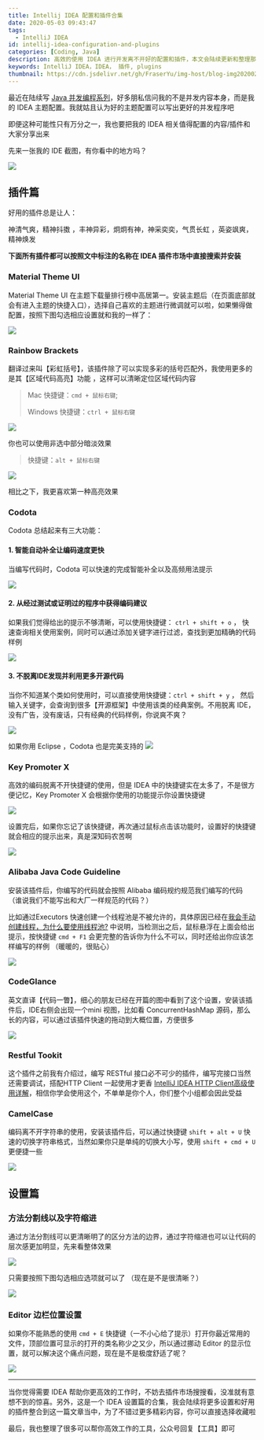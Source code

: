 ```yaml
---
title: Intellij IDEA 配置和插件合集
date: 2020-05-03 09:43:47
tags:
  - IntelliJ IDEA
id: intellij-idea-configuration-and-plugins
categories: [Coding, Java]
description: 高效的使用 IDEA 进行开发离不开好的配置和插件，本文会陆续更新和整理那些可以大大提高编码效率的配置
keywords: IntelliJ IDEA，IDEA， 插件, plugins
thumbnail: https://cdn.jsdelivr.net/gh/FraserYu/img-host/blog-img20200207104108.png
---
```


最近在陆续写 [Java 并发编程系列](https://dayarch.top/categories/Coding/Java-Concurrency/)，好多朋私信问我的不是并发内容本身，而是我的 IDEA 主题配置。我就姑且认为好的主题配置可以写出更好的并发程序吧

即便这种可能性只有万分之一，我也要把我的 IDEA 相关值得配置的内容/插件和大家分享出来


先来一张我的 IDE 截图，有你看中的地方吗？



<fancybox>![](https://cdn.jsdelivr.net/gh/FraserYu/img-host/blog-img20200429091925.png)</fancybox>



## 插件篇

好用的插件总是让人：

神清气爽，精神抖擞 ，丰神异彩，炯炯有神，神采奕奕，气贯长虹 ，英姿飒爽，精神焕发 



**下面所有插件都可以按照文中标注的名称在 IDEA 插件市场中直接搜索并安装**



### Material Theme UI 

Material Theme UI  在主题下载量排行榜中高居第一。安装主题后（在页面底部就会有进入主题的快捷入口），选择自己喜欢的主题进行微调就可以啦，如果懒得做配置，按照下图勾选相应设置就和我的一样了：

<fancybox>![](https://rgyb.sunluomeng.top/Kapture2020-05-01at10.46.17.gif)</fancybox>


### Rainbow Brackets

翻译过来叫【彩虹括号】，该插件除了可以实现多彩的括号匹配外，我使用更多的是其【区域代码高亮】功能 ，这样可以清晰定位区域代码内容

> Mac 快捷键：`cmd + 鼠标右键`; 
>
> Windows 快捷键：`ctrl + 鼠标右键` 

<fancybox>![](https://rgyb.sunluomeng.top/Kapture2020-05-01at11.31.30.gif)</fancybox>



你也可以使用非选中部分暗淡效果

> 快捷键：`alt + 鼠标右键`

<fancybox>![](https://rgyb.sunluomeng.top/Kapture2020-05-01at11.35.02.gif)</fancybox>

相比之下，我更喜欢第一种高亮效果




### Codota

Codota 总结起来有三大功能：

#### 1. 智能自动补全让编码速度更快

当编写代码时，Codota 可以快速的完成智能补全以及高频用法提示

<fancybox>![](https://rgyb.sunluomeng.top/Kapture2020-05-01at21.18.45.gif)</fancybox>

#### 2. 从经过测试或证明过的程序中获得编码建议

如果我们觉得给出的提示不够清晰，可以使用快捷键： `ctrl + shift + o` ， 快速查询相关使用案例，同时可以通过添加关键字进行过滤，查找到更加精确的代码样例

<fancybox>![](https://rgyb.sunluomeng.top/Kapture2020-05-01at21.23.10.gif)</fancybox>

#### 3. 不脱离IDE发现并利用更多开源代码

当你不知道某个类如何使用时，可以直接使用快捷键：`ctrl + shift + y` ， 然后输入关键字，会查询到很多【开源框架】中使用该类的经典案例。不用脱离 IDE，没有广告，没有废话，只有经典的代码样例，你说爽不爽？

<fancybox>![](https://rgyb.sunluomeng.top/Kapture2020-05-01at21.25.26.gif)</fancybox>

如果你用 Eclipse ，Codota 也是完美支持的
<fancybox>![](https://rgyb.sunluomeng.top/20200502193044.png)</fancybox>


### Key Promoter X

高效的编码脱离不开快捷键的使用，但是 IDEA 中的快捷键实在太多了，不是很方便记忆，Key Promoter X 会根据你使用的功能提示你设置快捷键

<fancybox>![](https://rgyb.sunluomeng.top/2020-05-03at10.24.10.gif)</fancybox>


设置完后，如果你忘记了该快捷键，再次通过鼠标点击该功能时，设置好的快捷键就会相应的提示出来，真是深知码农苦啊

<fancybox>![](https://rgyb.sunluomeng.top/Kapture2020-05-02at19.49.37.gif)</fancybox>

### Alibaba Java Code Guideline

安装该插件后，你编写的代码就会按照 Alibaba 编码规约规范我们编写的代码（谁说我们不能写出和大厂一样规范的代码？）

比如通过Executors 快速创建一个线程池是不被允许的，具体原因已经在[我会手动创建线程，为什么要使用线程池?](https://dayarch.top/p/why-we-need-to-use-threadpool.html) 中说明，当检测出之后，鼠标悬浮在上面会给出提示，按快捷键 `cmd + F1` 会更完整的告诉你为什么不可以，同时还给出你应该怎样编写的样例 （暖暖的，很贴心）

<fancybox>![](https://rgyb.sunluomeng.top/Kapture2020-05-02at20.10.38.gif)</fancybox>


### CodeGlance

英文直译【代码一瞥】，细心的朋友已经在开篇的图中看到了这个设置，安装该插件后，IDE右侧会出现一个mini 视图，比如看 ConcurrentHashMap 源码，那么长的内容，可以通过该插件快速的拖动到大概位置，方便很多

<fancybox>![](https://rgyb.sunluomeng.top/20200502202154.png)</fancybox>


### Restful Tookit

这个插件之前我有介绍过，编写 RESTful 接口必不可少的插件，编写完接口当然还需要调试，搭配HTTP Client 一起使用才更香 [IntelliJ IDEA HTTP Client高级使用详解](https://dayarch.top/p/http-client-advanced-usage.html)，相信你学会使用这个，不单单是你个人，你们整个小组都会因此受益




### CamelCase

编码离不开字符串的使用，安装该插件后，可以通过快捷键 `shift + alt + U` 快速的切换字符串格式，当然如果你只是单纯的切换大小写，使用 `shift + cmd + U` 更便捷一些

<fancybox>![](https://rgyb.sunluomeng.top/Kapture2020-05-02at20.37.56.gif)</fancybox>



## 设置篇
### 方法分割线以及字符缩进

通过方法分割线可以更清晰明了的区分方法的边界，通过字符缩进也可以让代码的层次感更加明显，先来看整体效果

<fancybox>![](https://rgyb.sunluomeng.top/20200502205359.png)</fancybox>


只需要按照下图勾选相应选项就可以了 （现在是不是很清晰？）

<fancybox>![](https://rgyb.sunluomeng.top/20200502205434.png)</fancybox>


### Editor 边栏位置设置

如果你不能熟悉的使用 `cmd + E` 快捷键（一不小心给了提示）打开你最近常用的文件，顶部位置可显示的打开的类名称少之又少，所以通过挪动 Editor 的显示位置，就可以解决这个痛点问题，现在是不是极度舒适了呢？

<fancybox>![](https://rgyb.sunluomeng.top/Kapture2020-05-02at20.46.49.gif)</fancybox>

---

当你觉得需要 IDEA 帮助你更高效的工作时，不妨去插件市场搜搜看，没准就有意想不到的惊喜。另外，这是一个 IDEA 设置篇的合集，我会陆续将更多设置和好用的插件整合到这一篇文章当中，为了不错过更多精彩内容，你可以直接选择收藏啦

最后，我也整理了很多可以帮你高效工作的工具，公众号回复【工具】即可



